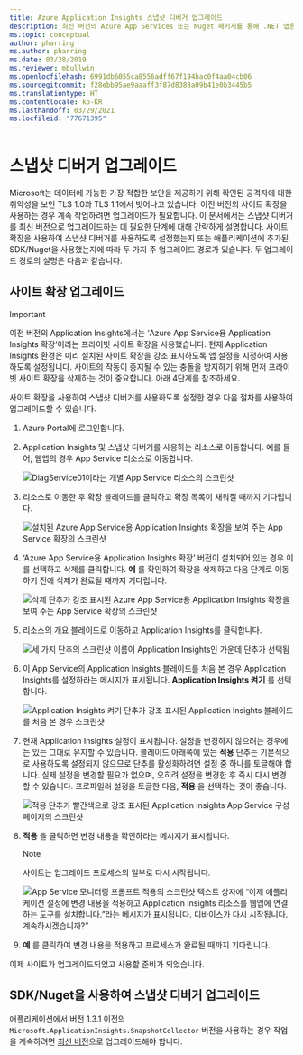 ```yaml
---
title: Azure Application Insights 스냅샷 디버거 업그레이드
description: 최신 버전의 Azure App Services 또는 Nuget 패키지를 통해 .NET 앱용 스냅샷 디버거를 업그레이드하는 방법
ms.topic: conceptual
author: pharring
ms.author: pharring
ms.date: 03/28/2019
ms.reviewer: mbullwin
ms.openlocfilehash: 6991db6055ca8556adff67f194bac0f4aa04cb06
ms.sourcegitcommit: f28ebb95ae9aaaff3f87d8388a09b41e0b3445b5
ms.translationtype: HT
ms.contentlocale: ko-KR
ms.lasthandoff: 03/29/2021
ms.locfileid: "77671395"
---
```

# <a name="upgrading-the-snapshot-debugger"></a>스냅샷 디버거 업그레이드

Microsoft는 데이터에 가능한 가장 적합한 보안을 제공하기 위해 확인된 공격자에 대한 취약성을 보인 TLS 1.0과 TLS 1.1에서 벗어나고 있습니다. 이전 버전의 사이트 확장을 사용하는 경우 계속 작업하려면 업그레이드가 필요합니다. 이 문서에서는 스냅샷 디버거를 최신 버전으로 업그레이드하는 데 필요한 단계에 대해 간략하게 설명합니다. 사이트 확장을 사용하여 스냅샷 디버거를 사용하도록 설정했는지 또는 애플리케이션에 추가된 SDK/Nuget을 사용했는지에 따라 두 가지 주 업그레이드 경로가 있습니다. 두 업그레이드 경로의 설명은 다음과 같습니다. 

## <a name="upgrading-the-site-extension"></a>사이트 확장 업그레이드

> [!IMPORTANT]
> 이전 버전의 Application Insights에서는 ‘Azure App Service용 Application Insights 확장’이라는 프라이빗 사이트 확장을 사용했습니다. 현재 Application Insights 환경은 미리 설치된 사이트 확장을 강조 표시하도록 앱 설정을 지정하여 사용하도록 설정됩니다.
> 사이트의 작동이 중지될 수 있는 충돌을 방지하기 위해 먼저 프라이빗 사이트 확장을 삭제하는 것이 중요합니다. 아래 4단계를 참조하세요.

사이트 확장을 사용하여 스냅샷 디버거를 사용하도록 설정한 경우 다음 절차를 사용하여 업그레이드할 수 있습니다.

1. Azure Portal에 로그인합니다.
2. Application Insights 및 스냅샷 디버거를 사용하는 리소스로 이동합니다. 예를 들어, 웹앱의 경우 App Service 리소스로 이동합니다.

   ![DiagService01이라는 개별 App Service 리소스의 스크린샷](./media/snapshot-debugger-upgrade/app-service-resource.png)

3. 리소스로 이동한 후 확장 블레이드를 클릭하고 확장 목록이 채워질 때까지 기다립니다.

   ![설치된 Azure App Service용 Application Insights 확장을 보여 주는 App Service 확장의 스크린샷](./media/snapshot-debugger-upgrade/application-insights-site-extension-to-be-deleted.png)

4. ‘Azure App Service용 Application Insights 확장’ 버전이 설치되어 있는 경우 이를 선택하고 삭제를 클릭합니다. **예** 를 확인하여 확장을 삭제하고 다음 단계로 이동하기 전에 삭제가 완료될 때까지 기다립니다.

   ![삭제 단추가 강조 표시된 Azure App Service용 Application Insights 확장을 보여 주는 App Service 확장의 스크린샷](./media/snapshot-debugger-upgrade/application-insights-site-extension-delete.png)

5. 리소스의 개요 블레이드로 이동하고 Application Insights를 클릭합니다.

   ![세 가지 단추의 스크린샷 이름이 Application Insights인 가운데 단추가 선택됨](./media/snapshot-debugger-upgrade/application-insights-button.png)

6. 이 App Service의 Application Insights 블레이드를 처음 본 경우 Application Insights를 설정하라는 메시지가 표시됩니다. **Application Insights 켜기** 를 선택합니다.
 
   ![Application Insights 켜기 단추가 강조 표시된 Application Insights 블레이드를 처음 본 경우 스크린샷](./media/snapshot-debugger-upgrade/turn-on-application-insights.png)

7. 현재 Application Insights 설정이 표시됩니다. 설정을 변경하지 않으려는 경우에는 있는 그대로 유지할 수 있습니다. 블레이드 아래쪽에 있는 **적용** 단추는 기본적으로 사용하도록 설정되지 않으므로 단추를 활성화하려면 설정 중 하나를 토글해야 합니다. 실제 설정을 변경할 필요가 없으며, 오히려 설정을 변경한 후 즉시 다시 변경할 수 있습니다. 프로파일러 설정을 토글한 다음, **적용** 을 선택하는 것이 좋습니다.

   ![적용 단추가 빨간색으로 강조 표시된 Application Insights App Service 구성 페이지의 스크린샷](./media/snapshot-debugger-upgrade/view-application-insights-data.png)

8. **적용** 을 클릭하면 변경 내용을 확인하라는 메시지가 표시됩니다.

    > [!NOTE]
    > 사이트는 업그레이드 프로세스의 일부로 다시 시작됩니다.

   ![App Service 모니터링 프롬프트 적용의 스크린샷 텍스트 상자에 “이제 애플리케이션 설정에 변경 내용을 적용하고 Application Insights 리소스를 웹앱에 연결하는 도구를 설치합니다.”라는 메시지가 표시됩니다. 디바이스가 다시 시작됩니다. 계속하시겠습니까?”](./media/snapshot-debugger-upgrade/apply-monitoring-settings.png)

9. **예** 를 클릭하여 변경 내용을 적용하고 프로세스가 완료될 때까지 기다립니다.

이제 사이트가 업그레이드되었고 사용할 준비가 되었습니다.

## <a name="upgrading-snapshot-debugger-using-sdknuget"></a>SDK/Nuget을 사용하여 스냅샷 디버거 업그레이드

애플리케이션에서 버전 1.3.1 이전의 `Microsoft.ApplicationInsights.SnapshotCollector` 버전을 사용하는 경우 작업을 계속하려면 [최신 버전](https://www.nuget.org/packages/Microsoft.ApplicationInsights.SnapshotCollector)으로 업그레이드해야 합니다.

